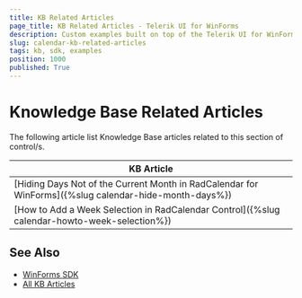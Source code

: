 ```yaml
---
title: KB Related Articles
page_title: KB Related Articles - Telerik UI for WinForms
description: Custom examples built on top of the Telerik UI for WinForms control.
slug: calendar-kb-related-articles
tags: kb, sdk, examples
position: 1000
published: True
---
```


# Knowledge Base Related Articles

The following article list Knowledge Base articles related to this section of control/s.
<!--KB Articles Table-->

|KB Article|
|----|
|[Hiding Days Not of the Current Month in RadCalendar for WinForms]({%slug calendar-hide-month-days%})|
|[How to Add a Week Selection in RadCalendar Control]({%slug calendar-howto-week-selection%})|

## See Also

* [WinForms SDK](https://github.com/telerik/winforms-sdk)
* [All KB Articles](https://docs.telerik.com/devtools/winforms/knowledge-base)

